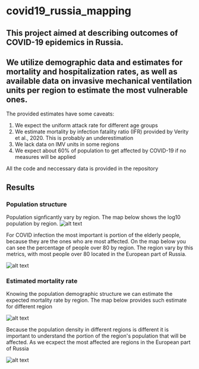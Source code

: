 # covid19_russia_mapping
## This project aimed at describing outcomes of COVID-19 epidemics in Russia.
## We utilize demographic data and estimates for mortality and hospitalization rates, as well as available data on invasive mechanical ventilation units per region to estimate the most vulnerable ones.

The provided estimates have some caveats:
1. We expect the uniform attack  rate for different age groups
2. We estimate mortality by infection fatality ratio (IFR) provided by Verity et al., 2020. This is probably an underestimation
3. We lack data on IMV units in some regions
4. We expect about 60% of population to get affected by COVID-19 if no measures will be applied


All the code and neccessary data is provided in the repository

## Results
### Population structure

Population signficantly vary by region. The map below shows the log10 population by region.
![alt text](https://github.com/garushyants/covid19_russia_mapping/blob/master/Figures/Fig0population.png)

For COVID infection the most important is portion of the elderly people, because they are the ones who are most affected.
On the map below you can see  the percentage of people over 80 by region. The region vary by this metrics, with most people over 80 located in the European part of Russia.

![alt text](https://github.com/garushyants/covid19_russia_mapping/blob/master/Figures/Fig1perc80.png)

### Estimated mortality rate
Knowing the population demographic structure we can estimate the expected mortality rate by region.
The map below provides such estimate for different region

![alt text](https://github.com/garushyants/covid19_russia_mapping/blob/master/Figures/Fig2mortality.png)

Because the population density in different regions is different it is important to understand the portion of the region's population that will be affected.
As we ecxpect the most affected are regions in the European part of Russia

![alt text](https://github.com/garushyants/covid19_russia_mapping/blob/master/Figures/Table3.png)
